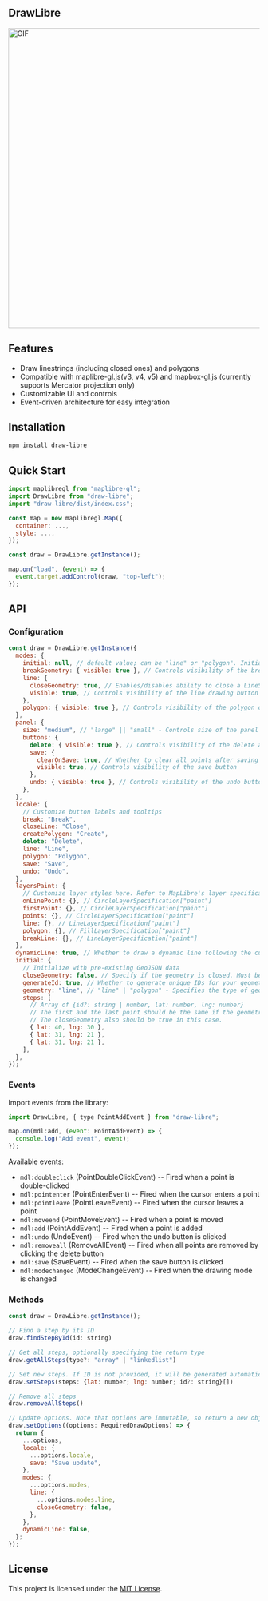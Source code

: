 <section >
<h1>DrawLibre</h1>
<img width=600 alt="GIF" src="https://i.giphy.com/media/v1.Y2lkPTc5MGI3NjExaDZscnowMHNndmtiZzcwb3Bvc2Y2b29qbHdndndndGE3Mzk5Z2Q0cSZlcD12MV9pbnRlcm5hbF9naWZfYnlfaWQmY3Q9Zw/m6lig0ZCfL45FZQo7b/giphy.gif" />
</section>

## Features

- Draw linestrings (including closed ones) and polygons
- Compatible with maplibre-gl.js(v3, v4, v5) and mapbox-gl.js (currently supports Mercator projection only)
- Customizable UI and controls
- Event-driven architecture for easy integration

## Installation

```bash
npm install draw-libre
```

## Quick Start

```javascript
import maplibregl from "maplibre-gl";
import DrawLibre from "draw-libre";
import "draw-libre/dist/index.css";

const map = new maplibregl.Map({
  container: ...,
  style: ...,
});

const draw = DrawLibre.getInstance();

map.on("load", (event) => {
  event.target.addControl(draw, "top-left");
});
```

## API

### Configuration

```javascript
const draw = DrawLibre.getInstance({
  modes: {
    initial: null, // default value; can be "line" or "polygon". Initial mode for drawing
    breakGeometry: { visible: true }, // Controls visibility of the break geometry button
    line: {
      closeGeometry: true, // Enables/disables ability to close a LineString
      visible: true, // Controls visibility of the line drawing button
    },
    polygon: { visible: true }, // Controls visibility of the polygon drawing button
  },
  panel: {
    size: "medium", // "large" || "small" - Controls size of the panel that appears after pressing a button
    buttons: {
      delete: { visible: true }, // Controls visibility of the delete all points button
      save: {
        clearOnSave: true, // Whether to clear all points after saving
        visible: true, // Controls visibility of the save button
      },
      undo: { visible: true }, // Controls visibility of the undo button
    },
  },
  locale: {
    // Customize button labels and tooltips
    break: "Break",
    closeLine: "Close",
    createPolygon: "Create",
    delete: "Delete",
    line: "Line",
    polygon: "Polygon",
    save: "Save",
    undo: "Undo",
  },
  layersPaint: {
    // Customize layer styles here. Refer to MapLibre's layer specifications for options.
    onLinePoint: {}, // CircleLayerSpecification["paint"]
    firstPoint: {}, // CircleLayerSpecification["paint"]
    points: {}, // CircleLayerSpecification["paint"]
    line: {}, // LineLayerSpecification["paint"]
    polygon: {}, // FillLayerSpecification["paint"]
    breakLine: {}, // LineLayerSpecification["paint"]
  },
  dynamicLine: true, // Whether to draw a dynamic line following the cursor after placing the first point
  initial: {
    // Initialize with pre-existing GeoJSON data
    closeGeometry: false, // Specify if the geometry is closed. Must be true if the geometry type is polygon.
    generateId: true, // Whether to generate unique IDs for your geometries. Should be true if there are no IDs for each point in `steps`.
    geometry: "line", // "line" | "polygon" - Specifies the type of geometry to initialize
    steps: [
      // Array of {id?: string | number, lat: number, lng: number}
      // The first and the last point should be the same if the geometry is closed.
      // The closeGeometry also should be true in this case.
      { lat: 40, lng: 30 },
      { lat: 31, lng: 21 },
      { lat: 31, lng: 21 },
    ],
  },
});
```

### Events

Import events from the library:

```javascript
import DrawLibre, { type PointAddEvent } from "draw-libre";

map.on(mdl:add, (event: PointAddEvent) => {
  console.log("Add event", event);
});
```

Available events:

- `mdl:doubleclick` (PointDoubleClickEvent) -- Fired when a point is double-clicked
- `mdl:pointenter` (PointEnterEvent) -- Fired when the cursor enters a point
- `mdl:pointleave` (PointLeaveEvent) -- Fired when the cursor leaves a point
- `mdl:moveend` (PointMoveEvent) -- Fired when a point is moved
- `mdl:add` (PointAddEvent) -- Fired when a point is added
- `mdl:undo` (UndoEvent) -- Fired when the undo button is clicked
- `mdl:removeall` (RemoveAllEvent) -- Fired when all points are removed by clicking the delete button
- `mdl:save` (SaveEvent) -- Fired when the save button is clicked
- `mdl:modechanged` (ModeChangeEvent) -- Fired when the drawing mode is changed

### Methods

```javascript
const draw = DrawLibre.getInstance();

// Find a step by its ID
draw.findStepById(id: string)

// Get all steps, optionally specifying the return type
draw.getAllSteps(type?: "array" | "linkedlist")

// Set new steps. If ID is not provided, it will be generated automatically
draw.setSteps(steps: {lat: number; lng: number; id?: string}[])

// Remove all steps
draw.removeAllSteps()

// Update options. Note that options are immutable, so return a new object with spread values.
draw.setOptions((options: RequiredDrawOptions) => {
  return {
    ...options,
    locale: {
      ...options.locale,
      save: "Save update",
    },
    modes: {
      ...options.modes,
      line: {
        ...options.modes.line,
        closeGeometry: false,
      },
    },
    dynamicLine: false,
  };
});
```

## License

This project is licensed under the [MIT License](LICENSE).
